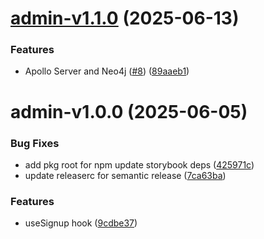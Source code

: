 # [admin-v1.1.0](https://github.com/avacollins/simple-tarot/compare/admin-v1.0.0...admin-v1.1.0) (2025-06-13)


### Features

* Apollo Server and Neo4j ([#8](https://github.com/avacollins/simple-tarot/issues/8)) ([89aaeb1](https://github.com/avacollins/simple-tarot/commit/89aaeb1533d3ca0349b68c620130161178469e08))

# admin-v1.0.0 (2025-06-05)


### Bug Fixes

* add pkg root for npm update storybook deps ([425971c](https://github.com/avacollins/simple-tarot/commit/425971c9593aed03b50a0ffa5adaea6361bc746a))
* update releaserc for semantic release ([7ca63ba](https://github.com/avacollins/simple-tarot/commit/7ca63ba9ef72f2db5b0791ce459f1398d90d0e21))


### Features

* useSignup hook ([9cdbe37](https://github.com/avacollins/simple-tarot/commit/9cdbe376c80eb00bd0ef595f851a72d9dfbb7304))
